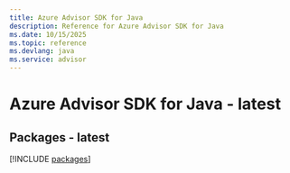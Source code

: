 ```yaml
---
title: Azure Advisor SDK for Java
description: Reference for Azure Advisor SDK for Java
ms.date: 10/15/2025
ms.topic: reference
ms.devlang: java
ms.service: advisor
---
```

# Azure Advisor SDK for Java - latest
## Packages - latest
[!INCLUDE [packages](advisor-index.md)]